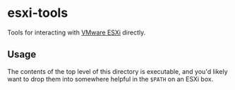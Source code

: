 # esxi-tools

Tools for interacting with [VMware ESXi][] directly.

## Usage

The contents of the top level of this directory is executable, and you'd likely
want to drop them into somewhere helpful in the `$PATH` on an ESXi box.

[VMware ESXi]: https://www.vmware.com/products/vsphere-hypervisor.html

